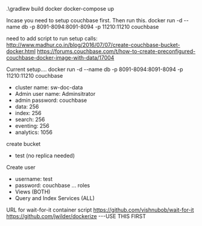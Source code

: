 .\gradlew build docker
docker-compose up

Incase you need to setup couchbase first. Then run this.
docker run -d --name db -p 8091-8094:8091-8094 -p 11210:11210 couchbase

need to add script to run setup calls:
http://www.madhur.co.in/blog/2016/07/07/create-couchbase-bucket-docker.html
https://forums.couchbase.com/t/how-to-create-preconfigured-couchbase-docker-image-with-data/17004


Current setup....
docker run -d --name db -p 8091-8094:8091-8094 -p 11210:11210 couchbase

- cluster name: sw-doc-data
- Admin user name: Adminsitrator
- admin password: couchbase
- data: 256
- index: 256
- search: 256
- eventing: 256
- analytics: 1056

create bucket
- test (no replica needed)

Create user
- username: test
- password: couchbase
... roles
- Views (BOTH)
- Query and Index Services (ALL)

URL for wait-for-it container script
https://github.com/vishnubob/wait-for-it
https://github.com/jwilder/dockerize  ---USE THIS FIRST

